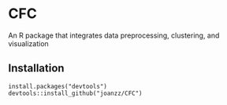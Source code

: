# CFC
An R package that integrates data preprocessing, clustering, and visualization
## Installation
```
install.packages("devtools")
devtools::install_github("joanzz/CFC")
